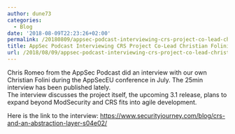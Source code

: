 ```yaml
---
author: dune73
categories:
  - Blog
date: '2018-08-09T22:23:26+02:00'
permalink: /20180809/appsec-podcast-interviewing-crs-project-co-lead-christian-folini/
title: AppSec Podcast Interviewing CRS Project Co-Lead Christian Folini
url: /2018/08/09/appsec-podcast-interviewing-crs-project-co-lead-christian-folini/
---
```



Chris Romeo from the AppSec Podcast did an interview with our own Christian Folini during the AppSecEU conference in July. The 25min interview has been published lately.  
The interview discusses the project itself, the upcoming 3.1 release, plans to expand beyond ModSecurity and CRS fits into agile development.

Here is the link to the interview: <https://www.securityjourney.com/blog/crs-and-an-abstraction-layer-s04e02/>

